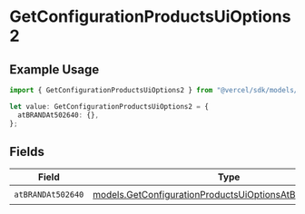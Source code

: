 # GetConfigurationProductsUiOptions2

## Example Usage

```typescript
import { GetConfigurationProductsUiOptions2 } from "@vercel/sdk/models/getconfigurationproductsop.js";

let value: GetConfigurationProductsUiOptions2 = {
  atBRANDAt502640: {},
};
```

## Fields

| Field                                                                                                                    | Type                                                                                                                     | Required                                                                                                                 | Description                                                                                                              |
| ------------------------------------------------------------------------------------------------------------------------ | ------------------------------------------------------------------------------------------------------------------------ | ------------------------------------------------------------------------------------------------------------------------ | ------------------------------------------------------------------------------------------------------------------------ |
| `atBRANDAt502640`                                                                                                        | [models.GetConfigurationProductsUiOptionsAtBRANDAt502640](../models/getconfigurationproductsuioptionsatbrandat502640.md) | :heavy_check_mark:                                                                                                       | N/A                                                                                                                      |